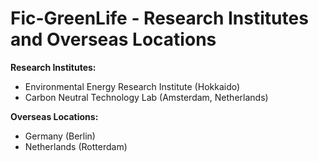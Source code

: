 # Fic-GreenLife - Research Institutes and Overseas Locations

**Research Institutes:**

- Environmental Energy Research Institute (Hokkaido)
- Carbon Neutral Technology Lab (Amsterdam, Netherlands)

**Overseas Locations:**

- Germany (Berlin)
- Netherlands (Rotterdam)
